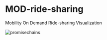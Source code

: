 # MOD-ride-sharing
Mobility On Demand Ride-sharing Visualization

![promisechains](https://user-images.githubusercontent.com/25140933/28012304-a641805c-6565-11e7-8fac-300b25356ab8.png)
